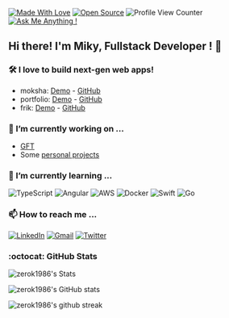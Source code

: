 [![Made With Love](https://img.shields.io/badge/Made%20With-Love-orange.svg)](https://github.com/chetanraj/awesome-github-badges) [![Open Source](https://badges.frapsoft.com/os/v1/open-source.svg?v=103)](https://opensource.org/) ![Profile View Counter](https://komarev.com/ghpvc/?username=zerok1986) [![Ask Me Anything !](https://img.shields.io/badge/Ask%20me-anything-1abc9c.svg)](https://mikydev.netlify.app/#contact)


## Hi there! I'm Miky, Fullstack Developer ! 👋
### 🛠️ I love to build next-gen web apps!
- moksha: [Demo](https://moksha-app.herokuapp.com/) - [GitHub](https://github.com/zerok1986/zen-project)
- portfolio: [Demo](https://mikydev.netlify.app/) - [GitHub](https://github.com/zerok1986/my-portfolio)
- frik: [Demo](https://frik-app.herokuapp.com/) - [GitHub](https://github.com/zerok1986/Frik-Project)

### 🔭 I’m currently working on ... 
- [GFT](https://www.gft.com)
- Some [personal projects](https://github.com/zerok1986?tab=repositories)


### 🌱 I’m currently learning ...
![TypeScript](https://img.shields.io/badge/typescript-%23007ACC.svg?style=for-the-badge&logo=typescript&logoColor=white)
![Angular](https://img.shields.io/badge/Angular-DD0031?style=for-the-badge&logo=angular&logoColor=white)
![AWS](https://img.shields.io/badge/AWS-%23FF9900.svg?style=for-the-badge&logo=amazon-aws&logoColor=white)
![Docker](https://img.shields.io/badge/docker-%230db7ed.svg?style=for-the-badge&logo=docker&logoColor=white)
![Swift](https://img.shields.io/badge/swift-F54A2A?style=for-the-badge&logo=swift&logoColor=white)
![Go](https://img.shields.io/badge/go-%2300ADD8.svg?style=for-the-badge&logo=go&logoColor=white)


### 📫 How to reach me ... 
[![LinkedIn](https://img.shields.io/badge/LinkedIn-0077B5?style=for-the-badge&logo=linkedin&logoColor=white)](https://www.linkedin.com/in/miguelangelabad)
[![Gmail](https://img.shields.io/badge/Gmail-D14836?style=for-the-badge&logo=gmail&logoColor=white)](mailto:miguel.abad86@gmail.com)
[![Twitter](https://img.shields.io/badge/zerok1986-%231DA1F2.svg?style=for-the-badge&logo=Twitter&logoColor=white)](https://twitter.com/zeroktw)


### :octocat: GitHub Stats
![zerok1986's Stats](https://github-readme-stats.vercel.app/api?username=zerok1986&show_icons=true&&theme=blue-green)

![zerok1986's GitHub stats](https://github-readme-stats.vercel.app/api?username=zerok1986&show_icons=true)

![zerok1986's github streak](https://github-readme-streak-stats.herokuapp.com/?user=zerok1986&theme=blue-green)

